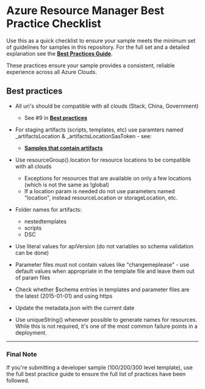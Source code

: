 # Azure Resource Manager Best Practice Checklist

Use this as a quick checklist to ensure your sample meets the minimum set of guidelines for samples in this repository.  For the full set and a detailed explanation see the [**Best Practices Guide**](/1-CONTRIBUTION-GUIDE/best-practices.md#best-practices). 

These practices ensure your sample provides a consistent, reliable experience across all Azure Clouds.

## Best practices

+ All uri's should be compatible with all clouds (Stack, China, Government)
	+ See #9 in [**Best practices**](/1-CONTRIBUTION-GUIDE/best-practices.md#best-practices) 

+ For staging artifacts (scripts, templates, etc) use paramters named _artifactsLocation & _artifactsLocationSasToken - see:
	+ [**Samples that contain artifacts**](https://github.com/Azure/azure-quickstart-templates/blob/master/1-CONTRIBUTION-GUIDE/best-practices.md#samples-that-contain-extra-artifacts-custom-scripts-nested-templates-etc)
	
+ Use resourceGroup().location for resource locations to be compatible with all clouds
	+ Exceptions for resources that are available on only a few locations (which is not the same as !global)
	+ If a location param is needed do not use parameters named "location", instead resourceLocation or storageLocation, etc.

+ Folder names for artifacts:
	+ nestedtemplates
	+ scripts
	+ DSC

+ Use literal values for apiVersion (do not variables so schema validation can be done)

+ Parameter files must not contain values like "changemeplease" - use default values when appropriate in the template file and leave them out of param files

+ Check whether $schema entries in templates and parameter files are the latest (2015-01-01) and using https

+ Update the metadata.json with the current date

+ Use uniqueString() whenever possible to generate names for resources.  While this is not required, it's one of the most common failure points in a deployment. 

---

### Final Note
If you're submitting a developer sample (100/200/300 level template), use the full best practice guide to ensure the full list of practices have been followed.